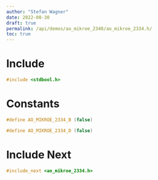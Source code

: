 ```yaml
---
author: "Stefan Wagner"
date: 2022-08-30
draft: true
permalink: /api/demos/ao_mikroe_2340/ao_mikroe_2334.h/
toc: true
---
```


# Include

```c
#include <stdbool.h>
```

# Constants

```c
#define AO_MIKROE_2334_B (false)
```

```c
#define AO_MIKROE_2334_D (false)
```

# Include Next

```c
#include_next <ao_mikroe_2334.h>
```
